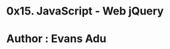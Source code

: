 0x15. JavaScript - Web jQuery
==============================================
Author : Evans Adu
==============================================
